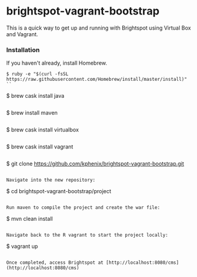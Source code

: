 # brightspot-vagrant-bootstrap

This is a quick way to get up and running with Brightspot using Virtual Box and Vagrant.

### Installation

If you haven't already, install Homebrew.

```
$ ruby -e "$(curl -fsSL https://raw.githubusercontent.com/Homebrew/install/master/install)"
``

```
$ brew cask install java
```

```
$ brew install maven 
```

```
$ brew cask install virtualbox
```

```
$ brew cask install vagrant
```

```
$ git clone https://github.com/kphenix/brightspot-vagrant-bootstrap.git
```

Navigate into the new repository:

```
$ cd brightspot-vagrant-bootstrap/project
```

Run maven to compile the project and create the war file:

```
$ mvn clean install
```

Navigate back to the R vagrant to start the project locally:

```
$ vagrant up
```

Once completed, access Brightspot at [http://localhost:8080/cms](http://localhost:8080/cms)





